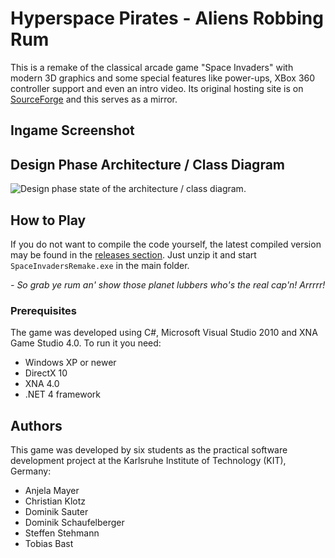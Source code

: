 # Hyperspace Pirates - Aliens Robbing Rum
This is a remake of the classical arcade game "Space Invaders" with modern 3D graphics and some special features like power-ups,
XBox 360 controller support and even an intro video. Its original hosting site is on
[SourceForge](https://sourceforge.net/projects/studi-invaders/) and this serves as a mirror.

## Ingame Screenshot

## Design Phase Architecture / Class Diagram
![](Klassendiagramm.png "Design phase state of the architecture / class diagram.")

## How to Play
If you do not want to compile the code yourself, the latest compiled version may be found in the
[releases section](https://github.com/DominikSauter/SpaceInvadersRemake/releases). Just unzip it
and start `SpaceInvadersRemake.exe` in the main folder.

_\- So grab ye rum an' show those planet lubbers who's the real cap'n! Arrrrr!_

### Prerequisites
The game was developed using C#, Microsoft Visual Studio 2010 and XNA Game Studio 4.0. To run it you need:
  * Windows XP or newer
  * DirectX 10
  * XNA 4.0
  * .NET 4 framework
  
## Authors
This game was developed by six students as the practical software development project at the Karlsruhe Institute
of Technology (KIT), Germany:
  * Anjela Mayer
  * Christian Klotz
  * Dominik Sauter
  * Dominik Schaufelberger
  * Steffen Stehmann
  * Tobias Bast
